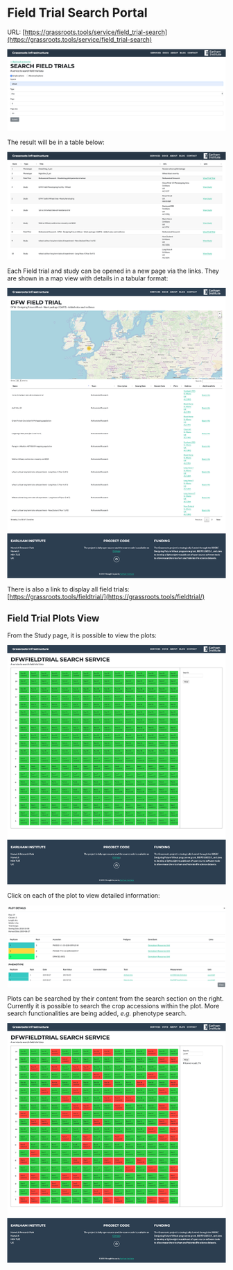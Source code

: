 # Field Trial Search Portal

URL: [https://grassroots.tools/service/field_trial-search](https://grassroots.tools/service/field_trial-search)

![The form for searching Field Trials](images/Image_6.png)

The result will be in a table below:

![Result table](images/Image_7.png)

Each Field trial and study can be opened in a new page via the links. They are shown in a map view with details in a tabular format:

![Map view with table below](images/Image_8.png)

There is also a link to display all field trials:
[https://grassroots.tools/fieldtrial/](https://grassroots.tools/fieldtrial/)

## Field Trial Plots View

From the Study page, it is possible to view the plots:

![Plot view](images/Image_9.png)

Click on each of the plot to view detailed information:

![Plot details](images/Image_10.png)

Plots can be searched by their content from the search section on the right. Currently it is possible to search the crop accessions within the plot. More search functionalities are being added, *e.g.* phenotype search.

![Search plots](images/Image_11.png)
